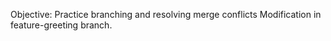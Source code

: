 Objective: Practice branching and resolving merge conflicts
Modification in feature-greeting branch.
